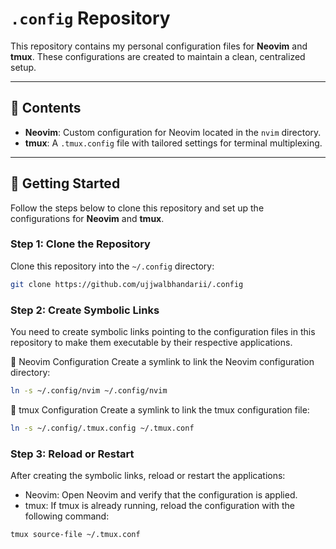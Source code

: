 # `.config` Repository

This repository contains my personal configuration files for **Neovim** and **tmux**. These configurations are created to maintain a clean, centralized setup.

---

## 📂 Contents

- **Neovim**: Custom configuration for Neovim located in the `nvim` directory.
- **tmux**: A `.tmux.config` file with tailored settings for terminal multiplexing.

---

## 🚀 Getting Started

Follow the steps below to clone this repository and set up the configurations for **Neovim** and **tmux**.

### Step 1: Clone the Repository

Clone this repository into the `~/.config` directory:

```bash
git clone https://github.com/ujjwalbhandarii/.config
```

### Step 2: Create Symbolic Links

You need to create symbolic links pointing to the configuration files in this repository to make them executable by their respective applications.

🔹 Neovim Configuration
Create a symlink to link the Neovim configuration directory:

```bash
ln -s ~/.config/nvim ~/.config/nvim
```

🔹 tmux Configuration
Create a symlink to link the tmux configuration file:

```bash
ln -s ~/.config/.tmux.config ~/.tmux.conf
```

### Step 3: Reload or Restart
After creating the symbolic links, reload or restart the applications:

- Neovim: Open Neovim and verify that the configuration is applied.
- tmux: If tmux is already running, reload the configuration with the following command:

```bash
tmux source-file ~/.tmux.conf
```
